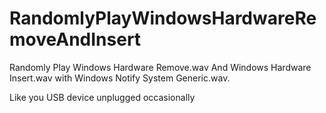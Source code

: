 # RandomlyPlayWindowsHardwareRemoveAndInsert
Randomly Play Windows Hardware Remove.wav And Windows Hardware Insert.wav with Windows Notify System Generic.wav.

Like you USB device unplugged occasionally 
